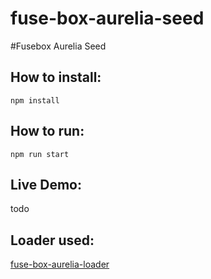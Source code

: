 # fuse-box-aurelia-seed

#Fusebox Aurelia Seed

## How to install:
```npm install```

## How to run:
```npm run start```

## Live Demo:
todo

## Loader used:
[fuse-box-aurelia-loader](https://github.com/fuse-box/fuse-box-aurelia-loader)
